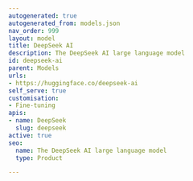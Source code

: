 ```yaml
---
autogenerated: true
autogenerated_from: models.json
nav_order: 999
layout: model
title: DeepSeek AI
description: The DeepSeek AI large language model
id: deepseek-ai
parent: Models
urls:
- https://huggingface.co/deepseek-ai
self_serve: true
customisation:
- Fine-tuning
apis:
- name: DeepSeek
  slug: deepseek
active: true
seo:
  name: The DeepSeek AI large language model
  type: Product

---
```


